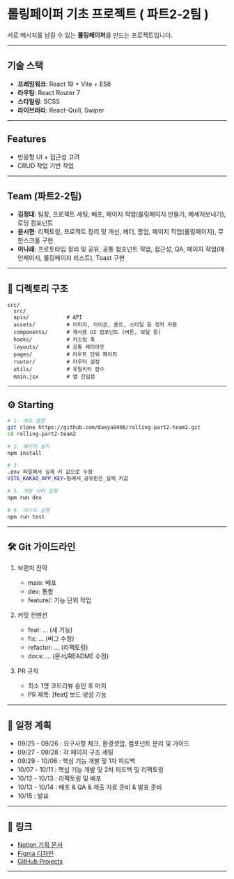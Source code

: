 # 롤링페이퍼 기초 프로젝트 ( 파트2-2팀 )

서로 메시지를 남길 수 있는 **롤링페이퍼**를 만드는 프로젝트입니다.

---

## 기술 스택

- **프레임워크**: React 19 + Vite + ES6
- **라우팅**: React Router 7
- **스타일링**: SCSS
- **라이브러리**: React-Quill, Swiper

---

## Features

- 반응형 UI + 접근성 고려
- CRUD 작업 기반 작업

---

## Team (파트2-2팀)

- **김정대**: 팀장, 프로젝트 세팅, 배포, 페이지 작업(롤링페이지 만들기, 메세지보내기), 로딩 컴포넌트
- **윤시현**: 리팩토링, 프로젝트 정리 및 개선, 헤더, 팝업, 페이지 작업(롤링페이지), 무한스크롤 구현
- **이나래**: 프로토타입 정리 및 공유, 공통 컴포넌트 작업, 접근성, QA, 페이지 작업(메인페이지, 롤링페이지 리스트), Toast 구현

---

## 📂 디렉토리 구조

```
src/
  src/
  apis/            # API
  assets/          # 이미지, 아이콘, 폰트, 스타일 등 정적 자원
  components/      # 재사용 UI 컴포넌트 (버튼, 모달 등)
  hooks/           # 커스텀 훅
  layouts/         # 공통 레이아웃
  pages/           # 라우트 단위 페이지
  router/          # 라우터 설정
  utils/           # 유틸리티 함수
  main.jsx         # 앱 진입점
```

---

## ⚙️ Starting

```bash
# 1. 레포 클론
git clone https://github.com/daeya0406/rolling-part2-team2.git
cd rolling-part2-team2

# 2. 패키지 설치
npm install

# 3.
.env 파일에서 실제 키 값으로 수정
VITE_KAKAO_APP_KEY=팀에서_공유받은_실제_키값

# 5. 개발 서버 실행
npm run dev

# 6. 테스트 실행
npm run test
```

---

## 🛠️ Git 가이드라인

1. 브랜치 전략

   - main: 배포
   - dev: 통합
   - feature/<scope>: 기능 단위 작업

2. 커밋 컨벤션

   - feat: ... (새 기능)
   - fix: ... (버그 수정)
   - refactor: ... (리팩토링)
   - docs: ... (문서/README 수정)

3. PR 규칙
   - 최소 1명 코드리뷰 승인 후 머지
   - PR 제목: [feat] 보드 생성 기능

---

## 📅 일정 계획

- 09/25 - 09/26 : 요구사항 체크, 환경셋업, 컴포넌트 분리 및 가이드
- 09/27 - 09/28 : 각 페이지 구조 세팅
- 09/29 - 10/06 : 핵심 기능 개발 및 1차 피드백
- 10/07 - 10/11 : 핵심 기능 개발 및 2차 피드백 및 리팩토링
- 10/12 - 10/13 : 리팩토링 및 배포
- 10/13 - 10/14 : 배포 & QA & 제출 자료 준비 & 발표 준비
- 10/15 : 발표

---

## 🔗 링크

- [Notion 기획 문서](https://www.notion.so/27e1306908cc806a9c62c0c330d8a2de?v=27e1306908cc800fa717000c2b1b76d9)
- [Figma 디자인](https://www.figma.com/design/cbZ9PNKSFg4mS7Lf1roZlp/-AAA-%E1%84%85%E1%85%A9%E1%86%AF%E1%84%85%E1%85%B5%E1%86%BC?node-id=0-1&t=9ro8YozglWSgW6hw-1)
- [GitHub Projects](https://github.com/daeya0406/rolling-part2-team2)

---
